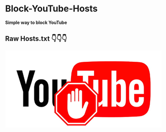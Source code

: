 # Block-YouTube-Hosts
**Simple way to block YouTube**

## Raw Hosts.txt 👇👇👇
[![Raw](https://raw.githubusercontent.com/Arju-Syafa/Block-YouTube-Hosts/master/Block-YouTube.jpg)](https://raw.githubusercontent.com/Arju-Syafa/Block-YouTube-Hosts/master/hosts)

